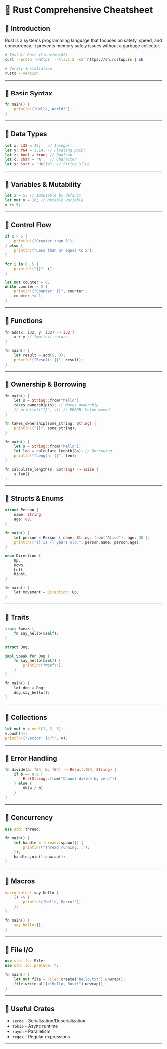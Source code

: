 # 🦀 Rust Comprehensive Cheatsheet

## 🔹 Introduction
Rust is a systems programming language that focuses on safety, speed, and concurrency. It prevents memory safety issues without a garbage collector.

```bash
# Install Rust (Linux/macOS)
curl --proto '=https' --tlsv1.2 -sSf https://sh.rustup.rs | sh

# Verify Installation
rustc --version
```

---

## 🔹 Basic Syntax
```rust
fn main() {
    println!("Hello, World!");
}
```

---

## 🔹 Data Types
```rust
let x: i32 = 42;   // Integer
let y: f64 = 3.14; // Floating point
let z: bool = true; // Boolean
let c: char = 'A';  // Character
let s: &str = "Hello"; // String slice
```

---

## 🔹 Variables & Mutability
```rust
let x = 5; // Immutable by default
let mut y = 10; // Mutable variable
y += 5;
```

---

## 🔹 Control Flow
```rust
if x > 5 {
    println!("Greater than 5");
} else {
    println!("Less than or equal to 5");
}

for i in 0..5 {
    println!("{}", i);
}

let mut counter = 0;
while counter < 5 {
    println!("Counter: {}", counter);
    counter += 1;
}
```

---

## 🔹 Functions
```rust
fn add(x: i32, y: i32) -> i32 {
    x + y // Implicit return
}

fn main() {
    let result = add(5, 3);
    println!("Result: {}", result);
}
```

---

## 🔹 Ownership & Borrowing
```rust
fn main() {
    let s = String::from("hello");
    takes_ownership(s); // Moves ownership
    // println!("{}", s); // ERROR: Value moved
}

fn takes_ownership(some_string: String) {
    println!("{}", some_string);
}
```

```rust
fn main() {
    let s = String::from("hello");
    let len = calculate_length(&s); // Borrowing
    println!("Length: {}", len);
}

fn calculate_length(s: &String) -> usize {
    s.len()
}
```

---

## 🔹 Structs & Enums
```rust
struct Person {
    name: String,
    age: u8,
}

fn main() {
    let person = Person { name: String::from("Alice"), age: 30 };
    println!("{} is {} years old.", person.name, person.age);
}
```

```rust
enum Direction {
    Up,
    Down,
    Left,
    Right,
}

fn main() {
    let movement = Direction::Up;
}
```

---

## 🔹 Traits
```rust
trait Speak {
    fn say_hello(&self);
}

struct Dog;

impl Speak for Dog {
    fn say_hello(&self) {
        println!("Woof!");
    }
}

fn main() {
    let dog = Dog;
    dog.say_hello();
}
```

---

## 🔹 Collections
```rust
let mut v = vec![1, 2, 3];
v.push(4);
println!("Vector: {:?}", v);
```

---

## 🔹 Error Handling
```rust
fn divide(a: f64, b: f64) -> Result<f64, String> {
    if b == 0.0 {
        Err(String::from("Cannot divide by zero"))
    } else {
        Ok(a / b)
    }
}
```

---

## 🔹 Concurrency
```rust
use std::thread;

fn main() {
    let handle = thread::spawn(|| {
        println!("Thread running...");
    });
    handle.join().unwrap();
}
```

---

## 🔹 Macros
```rust
macro_rules! say_hello {
    () => {
        println!("Hello, Macro!");
    };
}

fn main() {
    say_hello!();
}
```

---

## 🔹 File I/O
```rust
use std::fs::File;
use std::io::prelude::*;

fn main() {
    let mut file = File::create("hello.txt").unwrap();
    file.write_all(b"Hello, Rust!").unwrap();
}
```

---

## 🔹 Useful Crates
- `serde` - Serialization/Deserialization
- `tokio` - Async runtime
- `rayon` - Parallelism
- `regex` - Regular expressions

---
